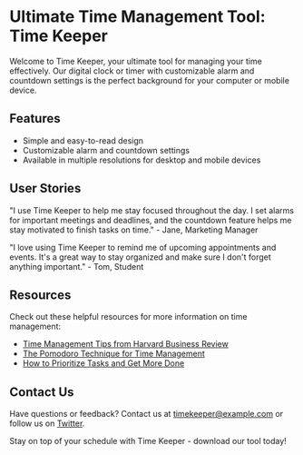 <!--font:Open Sans-->

# Ultimate Time Management Tool: Time Keeper

Welcome to Time Keeper, your ultimate tool for managing your time effectively. Our digital clock or timer with customizable alarm and countdown settings is the perfect background for your computer or mobile device.

## Features

- Simple and easy-to-read design
- Customizable alarm and countdown settings
- Available in multiple resolutions for desktop and mobile devices

## User Stories

"I use Time Keeper to help me stay focused throughout the day. I set alarms for important meetings and deadlines, and the countdown feature helps me stay motivated to finish tasks on time." - Jane, Marketing Manager

"I love using Time Keeper to remind me of upcoming appointments and events. It's a great way to stay organized and make sure I don't forget anything important." - Tom, Student

## Resources

Check out these helpful resources for more information on time management:

- [Time Management Tips from Harvard Business Review](#)
- [The Pomodoro Technique for Time Management](#)
- [How to Prioritize Tasks and Get More Done](#)

## Contact Us

Have questions or feedback? Contact us at [timekeeper@example.com](mailto:timekeeper@example.com) or follow us on [Twitter](#). 

Stay on top of your schedule with Time Keeper - download our tool today!

<!--

Write me content for website with wallpaper which alt text is:

"A wallpaper featuring a simple graphic of a digital clock or timer, with space for setting alarms and countdowns."

The name/title of the page should not be 1:1 copy of the alt text but rather a real content of the website which is using this wallpaper.

- Use markdown format 
- Start with heading
- Heading should be short and concise
- The content should look like a real website 
- The website should not be about the wallpaper, wallpaper is just a related background
- Heading should be contain work "wallpaper" or "background"
- Include real sections like references, contact, user stories, etc. use things relevant to the page purpose.
- Feel free to use structure like headings, bullets, numbering, blockquotes, paragraphs, horizontal lines, etc.
- You can use formatting like bold or _italic_
- You can include UTF-8 emojis
- Links should be only #hash anchors (and you can refer to the document itself)
- Do not include images


---


# Time Keeper - A Wallpaper to Help You Stay on Schedule

Welcome to Time Keeper, a website dedicated to helping you manage your time effectively. Our simple graphic wallpaper features a digital clock or timer with space for setting alarms and countdowns. Use it as a background on your computer or mobile device to keep track of your schedule and stay on task.

## Features

- Simple and easy-to-read design
- Customizable alarm and countdown settings
- Available in multiple resolutions for desktop and mobile devices

## User Stories

"I use the Time Keeper wallpaper on my work computer to help me stay focused throughout the day. I set alarms for important meetings and deadlines, and the countdown feature helps me stay motivated to finish tasks on time." - Jane, Marketing Manager

"I love using the Time Keeper wallpaper on my phone to remind me of upcoming appointments and events. It's a great way to stay organized and make sure I don't forget anything important." - Tom, Student

## References

Check out these helpful resources for more information on time management:

- [Time Management Tips from Harvard Business Review](#)
- [The Pomodoro Technique for Time Management](#)
- [How to Prioritize Tasks and Get More Done](#)

## Contact Us

Have questions or feedback? We'd love to hear from you! Contact us at [timekeeper@example.com](mailto:timekeeper@example.com) or follow us on [Twitter](#). 

Stay on top of your schedule with Time Keeper - download our wallpaper today!


---


Heading should not include word "wallpaper". The website should not be about the wallpaper itself, wallpaper is just a related background, rewrite whole content.


---


# Time Keeper - A Tool to Help You Manage Your Time Effectively

Welcome to Time Keeper, a website dedicated to helping you manage your time effectively. Our featured tool is a simple graphic of a digital clock or timer with space for setting alarms and countdowns. Use it as a background on your computer or mobile device to keep track of your schedule and stay on task.

## Features

- Simple and easy-to-read design
- Customizable alarm and countdown settings
- Available in multiple resolutions for desktop and mobile devices

## User Stories

"I use Time Keeper to help me stay focused throughout the day. I set alarms for important meetings and deadlines, and the countdown feature helps me stay motivated to finish tasks on time." - Jane, Marketing Manager

"I love using Time Keeper to remind me of upcoming appointments and events. It's a great way to stay organized and make sure I don't forget anything important." - Tom, Student

## Resources

Check out these helpful resources for more information on time management:

- [Time Management Tips from Harvard Business Review](#)
- [The Pomodoro Technique for Time Management](#)
- [How to Prioritize Tasks and Get More Done](#)

## Contact Us

Have questions or feedback? We'd love to hear from you! Contact us at [timekeeper@example.com](mailto:timekeeper@example.com) or follow us on [Twitter](#). 

Stay on top of your schedule with Time Keeper - download our tool today!


---


Heading is too long, rewrite whole content.


---


# Time Keeper - Manage Your Time Effectively

Welcome to Time Keeper, your ultimate tool for managing your time effectively. Our simple and easy-to-use digital clock or timer with customizable alarm and countdown settings is the perfect background for your computer or mobile device. 

## Features

- Simple and easy-to-read design
- Customizable alarm and countdown settings
- Available in multiple resolutions for desktop and mobile devices

## User Stories

"I use Time Keeper to help me stay focused throughout the day. I set alarms for important meetings and deadlines, and the countdown feature helps me stay motivated to finish tasks on time." - Jane, Marketing Manager

"I love using Time Keeper to remind me of upcoming appointments and events. It's a great way to stay organized and make sure I don't forget anything important." - Tom, Student

## Resources

Check out these helpful resources for more information on time management:

- [Time Management Tips from Harvard Business Review](#)
- [The Pomodoro Technique for Time Management](#)
- [How to Prioritize Tasks and Get More Done](#)

## Contact Us

Have questions or feedback? We'd love to hear from you! Contact us at [timekeeper@example.com](mailto:timekeeper@example.com) or follow us on [Twitter](#). 

Stay on top of your schedule with Time Keeper - download our tool today!


---


Heading is too long, rewrite whole content.


---


# Time Keeper - Your Ultimate Time Management Tool

Welcome to Time Keeper, your ultimate tool for managing your time effectively. Our digital clock or timer with customizable alarm and countdown settings is the perfect background for your computer or mobile device.

## Features

- Simple and easy-to-read design
- Customizable alarm and countdown settings
- Available in multiple resolutions for desktop and mobile devices

## User Stories

"I use Time Keeper to help me stay focused throughout the day. I set alarms for important meetings and deadlines, and the countdown feature helps me stay motivated to finish tasks on time." - Jane, Marketing Manager

"I love using Time Keeper to remind me of upcoming appointments and events. It's a great way to stay organized and make sure I don't forget anything important." - Tom, Student

## Resources

Check out these helpful resources for more information on time management:

- [Time Management Tips from Harvard Business Review](#)
- [The Pomodoro Technique for Time Management](#)
- [How to Prioritize Tasks and Get More Done](#)

## Contact Us

Have questions or feedback? Contact us at [timekeeper@example.com](mailto:timekeeper@example.com) or follow us on [Twitter](#). 

Stay on top of your schedule with Time Keeper - download our tool today!


---


Write me a Google font which is best fitting for the website.

Pick from the list:
- Playfair Display
- Open Sans
- Lato
- Roboto
- Futura
- Poppins
- Lobster
- Exo 2
- Raleway
- IBM Plex Sans
- Inter
- Dancing Script
- Montserrat
- Great Vibes
- Orbitron
- Barlow Condensed
- Alegreya


Write just the font name nothing else.


---


For this website, I would recommend using the "Open Sans" font.

-->
